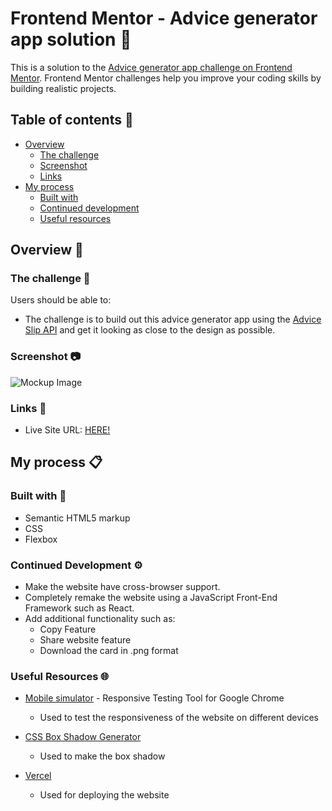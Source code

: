 # Frontend Mentor - Advice generator app solution 🎨

This is a solution to the [Advice generator app challenge on Frontend Mentor](https://www.frontendmentor.io/challenges/advice-generator-app-QdUG-13db). Frontend Mentor challenges help you improve your coding skills by building realistic projects.

## Table of contents 📖

- [Overview](#overview)
  - [The challenge](#the-challenge)
  - [Screenshot](#screenshot)
  - [Links](#links)
- [My process](#my-process)
  - [Built with](#built-with)
  - [Continued development](#continued-development)
  - [Useful resources](#useful-resources)

## Overview 📒

### The challenge 🌟

Users should be able to:

-  The challenge is to build out this advice generator app using the [Advice Slip API](https://api.adviceslip.com) and get it looking as close to the design as possible.

### Screenshot 📷

![Mockup Image](https://i.postimg.cc/hvYwsCZ2/g3366.png)
 
### Links 🔗

- Live Site URL: [HERE!](https://frontend-mentor-challenges-beige.vercel.app/)

## My process 📋

### Built with 🔧

- Semantic HTML5 markup
- CSS
- Flexbox

### Continued Development ⚙️

- Make the website have cross-browser support.
- Completely remake the website using a JavaScript Front-End Framework such as React.
- Add additional functionality such as: 
  - Copy Feature
  - Share website feature
  - Download the card in .png format

### Useful Resources 🌐

- [Mobile simulator](https://chrome.google.com/webstore/detail/mobile-simulator-responsi/ckejmhbmlajgoklhgbapkiccekfoccmk) - Responsive Testing Tool for Google Chrome
    * Used to test the responsiveness of the website on different devices

- [CSS Box Shadow Generator](https://html-css-js.com/css/generator/box-shadow/)
    * Used to make the box shadow

- [Vercel](https://vercel.com/)
    * Used for deploying the website